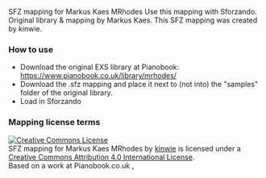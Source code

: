 SFZ mapping for Markus Kaes MRhodes Use this mapping with Sforzando. Original library & mapping by Markus Kaes.
This SFZ mapping was created by kinwie. 

### How to use


- Download the original EXS library at Pianobook: https://www.pianobook.co.uk/library/mrhodes/
- Download the .sfz mapping and place it next to (not into) the "samples" folder of the original library.
- Load in Sforzando

### Mapping license terms

<a rel="license" href="http://creativecommons.org/licenses/by/4.0/">
<img alt="Creative Commons License" style="border-width:0" src="https://i.creativecommons.org/l/by/4.0/88x31.png" /></a>
<br /><span xmlns:dct="http://purl.org/dc/terms/" href="http://purl.org/dc/dcmitype/Text" property="dct:title" rel="dct:type">
SFZ mapping for Markus Kaes MRhodes</span> by <a xmlns:cc="http://creativecommons.org/ns#" href="https://github.com/sfzinstruments/mappings/" property="cc:attributionName" rel="cc:attributionURL">kinwie</a> 
is licensed under a <a rel="license" href="http://creativecommons.org/licenses/by/4.0/">Creative Commons Attribution 4.0 International License</a>.<br />Based on a work at Pianobook.co.uk <a xmlns:dct="http://purl.org/dc/terms/" href="https://www.pianobook.co.uk/library/mrhodes/" rel="dct:source"https://www.pianobook.co.uk/library/mrhodes/</a>.

